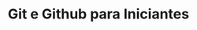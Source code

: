 ---
title: "Git e Github para Iniciantes"
image: '/assets/img/cursos/curso-git.jpg'
link: 'http://willianjusten.teachable.com/courses/git-e-github-para-iniciantes'
introduction: 'Tudo que você precisa para começar a versionar seus arquivos e contribuir com a comunidade opensource.'
image: '/assets/img/load/git.jpg'
introduction: ''
main-class: ''
color: '#7D669E'
main-class: 'dev'
color: '#637a91'
tags:
- git
- github
- cursos
---
